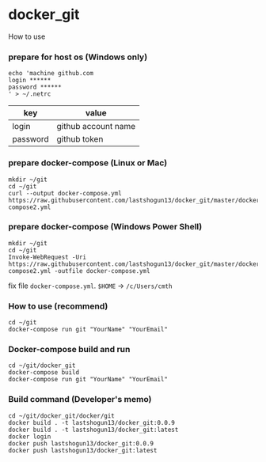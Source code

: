 # docker_git

How to use

### prepare for host os (Windows only)
```
echo 'machine github.com
login ******
password ******
' > ~/.netrc
```

| key       | value                |
| --------- | -------------------- |
| login     | github account name  |
| password  | github token         |

### prepare docker-compose (Linux or Mac)

```
mkdir ~/git
cd ~/git
curl --output docker-compose.yml https://raw.githubusercontent.com/lastshogun13/docker_git/master/docker-compose2.yml
```

### prepare docker-compose (Windows Power Shell)

```
mkdir ~/git
cd ~/git
Invoke-WebRequest -Uri https://raw.githubusercontent.com/lastshogun13/docker_git/master/docker-compose2.yml -outfile docker-compose.yml
```

fix file `docker-compose.yml`.
`$HOME` -> `/c/Users/cmth`

### How to use (recommend)
```
cd ~/git
docker-compose run git "YourName" "YourEmail"
```

### Docker-compose build and run
```
cd ~/git/docker_git
docker-compose build
docker-compose run git "YourName" "YourEmail"
```

### Build command (Developer's memo)
```
cd ~/git/docker_git/docker/git
docker build . -t lastshogun13/docker_git:0.0.9
docker build . -t lastshogun13/docker_git:latest
docker login
docker push lastshogun13/docker_git:0.0.9
docker push lastshogun13/docker_git:latest
```
